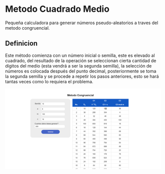 # Metodo Cuadrado Medio
Pequeña calculadora para generar números pseudo-aleatorios a traves del metodo congruencial.

## Definicion
Este método comienza con un número inicial o semilla, este es
elevado al cuadrado, del resultado de la operación se seleccionan
cierta cantidad de dígitos del medio (esta vendrá a ser la segunda
semilla), la selección de números es colocada después del punto
decimal, posteriormente se toma la segunda semilla y se procede
a repetir los pasos anteriores, esto se hará tantas veces como lo
requiera el problema.

![calculadora](https://github.com/paurv/metodocongruencial/blob/master/metodo_congruencial.png)
